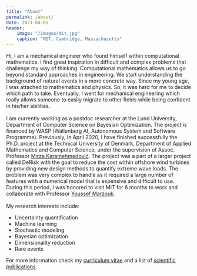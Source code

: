 ```yaml
---
title: "About"
permalink: /about/
date: 2021-04-05
header:
    image: "/images/mit.jpg"
    caption: "MIT, Cambridge, Massachusetts"
---
```


Hi, I am a mechanical engineer who found himself within computational mathematics. I find great inspiration in difficult and complex problems that challenge my way of thinking. Computational mathematics allows us to go beyond standard approaches in engineering. We start understanding the background of natural events in a more concrete way. Since my young age, I was attached to mathematics and physics. So, it was hard for me to decide which path to take. Eventually, I went for mechanical engineering which really allows someone to easily migrate to other fields while being confident in his/her abilities.<br/>
<br/>
I am currently working as a postdoc researcher at the Lund University, Department of Computer Science on Bayesian Optimization. The project is financed by WASP (Wallenberg AI, Autonomous System and Software Programme). Previously, in April 2020, I have finished successfully the Ph.D. project at the Technical University of Denmark, Department of Applied Mathematics and Computer Science, under the supervision of Assoc. Professor [Mirza Karamehmedović](https://scholar.google.com/citations?user=65D0rzkAAAAJ&hl=en). The project was a part of a larger project called DeRisk with the goal to reduce the cost within offshore wind turbines by providing new design methods to quantify extreme wave loads. The problem was very complex to handle as it required a large number of features with a numerical model that is expensive and difficult to use. During this period, I was honored to visit MIT for 6 months to work and collaborate with Professor [Youssef Marzouk](https://scholar.google.com/citations?user=TwVbNZ4AAAAJ&hl=en).<br/>
<br/>
My research interests include:
<br/>
* Uncertainty quantification
* Machine learning
* Stochastic modeling
* Bayesian optimization
* Dimensionality reduction
* Rare events

For more information check my [curriculum vitae](https://ksehic.github.io/cv/) and a list of [scientific publications](https://ksehic.github.io/articles/).
